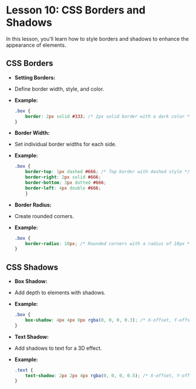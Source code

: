 # **Lesson 10: CSS Borders and Shadows**

In this lesson, you'll learn how to style borders and shadows to enhance the appearance of elements.
  
## **CSS Borders**

  - **Setting Borders:**

- Define border width, style, and color.

- **Example:**
	```css
	.box {
		border: 2px solid #333; /* 2px solid border with a dark color */
	}
	```

- **Border Width:**

- Set individual border widths for each side.

- **Example:**

	```css
	.box {
		border-top: 1px dashed #666; /* Top border with dashed style */
		border-right: 2px solid #666;
		border-bottom: 3px dotted #666;
		border-left: 4px double #666;
		}
	```
- **Border Radius:**

- Create rounded corners.

- **Example:**

	```css
	.box {
		border-radius: 10px; /* Rounded corners with a radius of 10px */
	}
	```
  
## **CSS Shadows**

- **Box Shadow:**

- Add depth to elements with shadows.

- **Example:**

	```css
	.box {
		box-shadow: 4px 4px 8px rgba(0, 0, 0, 0.3); /* X-offset, Y-offset, Blur-radius, Color */
	}
	```

- **Text Shadow:**

- Add shadows to text for a 3D effect.

- **Example:**

	```css
	.text {
		text-shadow: 2px 2px 4px rgba(0, 0, 0, 0.5); /* X-offset, Y-offset, Blur-radius, Color */
	}
	```
<!--stackedit_data:
eyJoaXN0b3J5IjpbNjcxMDQ4OTMwLC0xNDQ1NTgxMzYwXX0=
-->